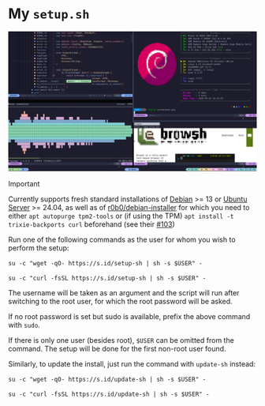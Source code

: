 # My `setup.sh`

![Screenshot](screenshot.png)

> [!IMPORTANT]
> Currently supports fresh standard installations of [Debian](https://www.debian.org/download) >= 13 or [Ubuntu Server](https://ubuntu.com/download/server) >= 24.04, as well as of [r0b0/debian-installer](https://github.com/r0b0/debian-installer) for which you need to either `apt autopurge tpm2-tools` or (if using the TPM) `apt install -t trixie-backports curl` beforehand (see their [#103](https://github.com/r0b0/debian-installer/issues/103))

Run one of the following commands as the user for whom you wish to perform the setup:
```
su -c "wget -qO- https://s.id/setup-sh | sh -s $USER" -
```
```
su -c "curl -fsSL https://s.id/setup-sh | sh -s $USER" -
```
The username will be taken as an argument and the script will run after switching to the root user, for which the root password will be asked.

If no root password is set but sudo is available, prefix the above command with `sudo`.

If there is only one user (besides root), `$USER` can be omitted from the command. The setup will be done for the first non-root user found.

Similarly, to update the install, just run the command with `update-sh` instead:
```
su -c "wget -qO- https://s.id/update-sh | sh -s $USER" -
```
```
su -c "curl -fsSL https://s.id/update-sh | sh -s $USER" -
```
